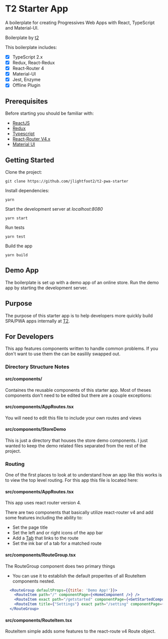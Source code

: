 # T2 Starter App

A boilerplate for creating Progressives Web Apps with React, TypeScript and Material-UI.

Boilerplate by [t2](https://github.com/Telehealth-and-Technology)

This boilerplate includes:
- [x] TypeScript 2.x
- [x] Redux, React-Redux
- [x] React-Router 4
- [x] Material-UI
- [x] Jest, Enzyme
- [x] Offline Plugin

## Prerequisites

Before starting you should be familiar with:

- [ReactJS](https://facebook.github.io/react/) 
- [Redux](http://redux.js.org/) 
- [Typescript](https://www.typescriptlang.org/) 
- [React-Router V4.x](https://reacttraining.com/react-router/core/guides/philosophy) 
- [Material UI](http://www.material-ui.com/#/) 

## Getting Started
Clone the project:

``git clone https://github.com/jlightfoot2/t2-pwa-starter``

Install dependencies:

``yarn``

Start the development server at <i>localhost:8080</i>

``yarn start``

Run tests

``yarn test``

Build the app

``yarn build``

## Demo App

The boilerplate is set up with a demo app of an online store. Run the demo app by starting the development server.

## Purpose

The purpose of this starter app is to help developers more quickly build SPA/PWA apps internally at [T2](https://github.com/Telehealth-and-Technology).

## For Developers

This app features components written to handle common problems. If you don't want
to use them the can be easilily swapped out.

### Directory Structure Notes
#### src/components/

Containes the reusable components of this starter app. Most of theses components
don't need to be edited but there are a couple exceptions:

#### src/components/AppRoutes.tsx

You will need to edit this file to include your own routes and views

#### src/components/StoreDemo

This is just a directory that houses the store demo components. I just wanted to keep
the demo related files separated from the rest of the project.


### Routing

One of the first places to look at to understand how an app like this works is to view
the top level routing. For this app this file is located here:

#### src/components/AppRoutes.tsx

This app uses react router version 4.

There are two components that basically utilize react-router v4 and add some features including the ability to:



- Set the page title
- Set the left and or right icons of the app bar
- Add a [Tab](http://www.material-ui.com/#/components/tabs) that links to the route
- Set the ink bar of a tab for a matched route


#### src/components/RouteGroup.tsx

The RouteGroup component does two primary things
- You can use it to establish the default properites of all RouteItem components nested.

```jsx
  <RouteGroup defaultProps={{title: 'Demo App!'}}>
    <RouteItem path="/" componentPage={<HomeComponent />} />
    <RouteItem exact path="/getstarted" componentPage={<GetStartedComponent />} />
    <RouteItem title={"Settings"} exact path="/setting" componentPage={<SettingsComponent />} />
  </RouteGroup>
```


#### src/components/RouteItem.tsx

RouteItem simple adds some features to the react-route v4 Route object.










